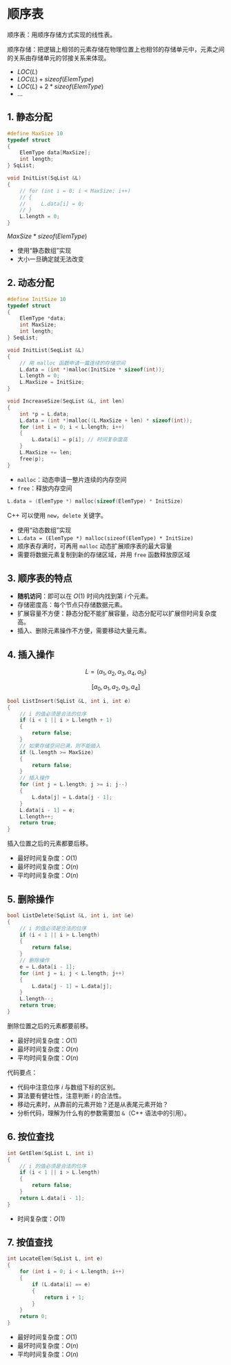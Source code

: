 # 顺序表

顺序表：用顺序存储方式实现的线性表。

顺序存储：把逻辑上相邻的元素存储在物理位置上也相邻的存储单元中，元素之间的关系由存储单元的邻接关系来体现。

- $LOC(L)$
- $LOC(L)+sizeof(ElemType)$
- $LOC(L)+2*sizeof(ElemType)$
- $...$

## 1. 静态分配

```cpp
#define MaxSize 10
typedef struct
{
    ElemType data[MaxSize];
    int length;
} SqList;
```

```cpp
void InitList(SqList &L)
{
    // for (int i = 0; i < MaxSize; i++)
    // {
    //     L.data[i] = 0;
    // }
    L.length = 0;
}
```

$MaxSize*sizeof(ElemType)$

- 使用“静态数组”实现
- 大小一旦确定就无法改变

## 2. 动态分配

```cpp
#define InitSize 10
typedef struct
{
    ElemType *data;
    int MaxSize;
    int length;
} SeqList;
```

```cpp
void InitList(SeqList &L)
{
    // 用 malloc 函数申请一篇连续的存储空间
    L.data = (int *)malloc(InitSize * sizeof(int));
    L.length = 0;
    L.MaxSize = InitSize;
}
```

```cpp
void IncreaseSize(SeqList &L, int len)
{
    int *p = L.data;
    L.data = (int *)malloc((L.MaxSize + len) * sizeof(int));
    for (int i = 0; i < L.length; i++)
    {
        L.data[i] = p[i]; // 时间复杂度高
    }
    L.MaxSize += len;
    free(p);
}
```

- `malloc`：动态申请一整片连续的内存空间
- `free`：释放内存空间

```c
L.data = (ElemType *) malloc(sizeof(ElemType) * InitSize)
```

C++ 可以使用 `new`，`delete` 关键字。

- 使用“动态数组”实现
- `L.data = (ElemType *) malloc(sizeof(ElemType) * InitSize)`
- 顺序表存满时，可再用 `malloc` 动态扩展顺序表的最大容量
- 需要将数据元素复制到新的存储区域，并用 `free` 函数释放原区域

## 3. 顺序表的特点

- **随机访问**：即可以在 $O(1)$ 时间内找到第 $i$ 个元素。
- 存储密度高：每个节点只存储数据元素。
- 扩展容量不方便：静态分配不能扩展容量，动态分配可以扩展但时间复杂度高。
- 插入、删除元素操作不方便，需要移动大量元素。

## 4. 插入操作

$$
L=(\alpha_1,\alpha_2,\alpha_3,\alpha_4,\alpha_5)
$$

$$
[a_0,a_1,a_2,a_3,a_4]
$$

```cpp
bool ListInsert(SqList &L, int i, int e)
{
    // i 的值必须是合法的位序
    if (i < 1 || i > L.length + 1)
    {
        return false;
    }
    // 如果存储空间已满，则不能插入
    if (L.length >= MaxSize)
    {
        return false;
    }
    // 插入操作
    for (int j = L.length; j >= i; j--)
    {
        L.data[j] = L.data[j - 1];
    }
    L.data[i - 1] = e;
    L.length++;
    return true;
}
```

插入位置之后的元素都要后移。

- 最好时间复杂度：$O(1)$
- 最坏时间复杂度：$O(n)$
- 平均时间复杂度：$O(n)$

## 5. 删除操作

```cpp
bool ListDelete(SqList &L, int i, int &e)
{
    // i 的值必须是合法的位序
    if (i < 1 || i > L.length)
    {
        return false;
    }
    // 删除操作
    e = L.data[i - 1];
    for (int j = i; j < L.length; j++)
    {
        L.data[j - 1] = L.data[j];
    }
    L.length--;
    return true;
}
```

删除位置之后的元素都要前移。

- 最好时间复杂度：$O(1)$
- 最坏时间复杂度：$O(n)$
- 平均时间复杂度：$O(n)$

代码要点：

- 代码中注意位序 $i$ 与数组下标的区别。
- 算法要有健壮性，注意判断 $i$ 的合法性。
- 移动元素时，从靠前的元素开始？还是从表尾元素开始？
- 分析代码，理解为什么有的参数需要加 `&`（C++ 语法中的引用）。

## 6. 按位查找

```cpp
int GetElem(SqList L, int i)
{
    // i 的值必须是合法的位序
    if (i < 1 || i > L.length)
    {
        return false;
    }
    return L.data[i - 1];
}

```

- 时间复杂度：$O(1)$

## 7. 按值查找

```cpp
int LocateElem(SqList L, int e)
{
    for (int i = 0; i < L.length; i++)
    {
        if (L.data[i] == e)
        {
            return i + 1;
        }
    }
    return 0;
}
```

- 最好时间复杂度：$O(1)$
- 最坏时间复杂度：$O(n)$
- 平均时间复杂度：$O(n)$
